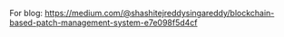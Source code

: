 For blog: https://medium.com/@shashitejreddysingareddy/blockchain-based-patch-management-system-e7e098f5d4cf
